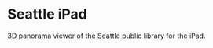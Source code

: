<!--
  id: 2110
  slug: seattle-ipad
  type: fortpolio
  categories: javascript, frontend, 3D, HTML/CSS, mobile
  tags: Javascript, XML, XSLT, Phonegap, iOS, iPad
  clients: Iwan Baan
  collaboration: 
  prizes: 
  thumbnail: seattleIpad3.jpg
  image: seattleIpad3.jpg
  images: seattleIpad1.jpg, seattleIpad2.jpg, seattleIpad3.jpg, seattleIpad4.jpg
  inCv: false
  inPortfolio: true
  dateFrom: 2011-11-01
  dateTo: 2011-12-01
-->

# Seattle iPad

<p>3D panorama viewer of the Seattle public library for the iPad.</p>
